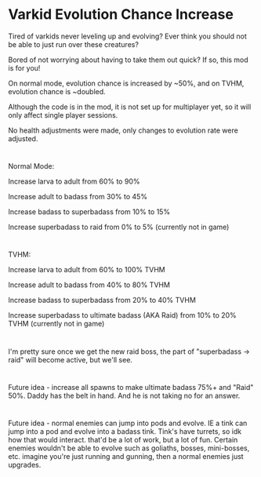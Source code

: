 # Varkid Evolution Chance Increase

Tired of varkids never leveling up and evolving? Ever think you should not be able to just run over these creatures?

Bored of not worrying about having to take them out quick? If so, this mod is for you!

On normal mode, evolution chance is increased by ~50%, and on TVHM, evolution chance is ~doubled. 

Although the code is in the mod, it is not set up for multiplayer yet, so it will only affect single player sessions.

No health adjustments were made, only changes to evolution rate were adjusted.

#

Normal Mode:

Increase larva to adult from 60% to 90%

Increase adult to badass from 30% to 45%

Increase badass to superbadass from 10% to 15%

Increase superbadass to raid from 0% to 5% (currently not in game)

#

TVHM:

Increase larva to adult from 60% to 100% TVHM

Increase adult to badass from 40% to 80% TVHM

Increase badass to superbadass from 20% to 40% TVHM

Increase superbadass to ultimate badass (AKA Raid) from 10% to 20% TVHM (currently not in game)

#

I'm pretty sure once we get the new raid boss, the part of "superbadass -> raid" will become active, but we'll see.

#

Future idea - increase all spawns to make ultimate badass 75%+ and "Raid" 50%. Daddy has the belt in hand.
And he is not taking no for an answer.

#

Future idea - normal enemies can jump into pods and evolve. IE a tink can jump into a pod and evolve into a badass tink.
Tink's have turrets, so idk how that would interact. that'd be a lot of work, but a lot of fun.
Certain enemies wouldn't be able to evolve such as goliaths, bosses, mini-bosses, etc.
imagine you're just running and gunning, then a normal enemies just upgrades.
